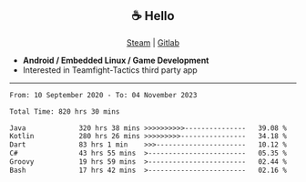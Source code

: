 <h2 align="center"> ☕ Hello </h2>

<p align="center">
  <a href="https://steamcommunity.com/id/Niforances/">Steam</a> |
  <a href="https://gitlab.com/niforances">Gitlab</a>
</p>

 - **Android / Embedded Linux / Game Development**
 - Interested in Teamfight-Tactics third party app

------

<!--START_SECTION:waka-->

```txt
From: 10 September 2020 - To: 04 November 2023

Total Time: 820 hrs 30 mins

Java             320 hrs 38 mins >>>>>>>>>>---------------   39.08 %
Kotlin           280 hrs 26 mins >>>>>>>>>----------------   34.18 %
Dart             83 hrs 1 min    >>>----------------------   10.12 %
C#               43 hrs 55 mins  >------------------------   05.35 %
Groovy           19 hrs 59 mins  >------------------------   02.44 %
Bash             17 hrs 42 mins  >------------------------   02.16 %
```

<!--END_SECTION:waka-->
